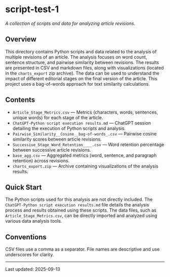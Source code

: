 # script-test-1

*A collection of scripts and data for analyzing article revisions.*

## Overview
This directory contains Python scripts and data related to the analysis of multiple revisions of an article.  The analysis focuses on word count, sentence structure, and pairwise similarity between revisions.  The results are presented in CSV and markdown files, along with visualizations (located in the `charts_export` zip archive). The data can be used to understand the impact of different editorial stages on the final version of the article.  This project uses a bag-of-words approach for text similarity calculations.

## Contents
* `Article_Stage_Metrics.csv` — Metrics (characters, words, sentences, unique words) for each stage of the article.
* `ChatGPT-Python script execution results.md` — ChatGPT session detailing the execution of Python scripts and analysis.
* `Pairwise_Similarity__Cosine__bag-of-words_.csv` — Pairwise cosine similarity scores between article revisions.
* `Successive_Stage_Word_Retention____.csv` — Word retention percentage between successive article revisions.
* `base_agg.csv` — Aggregated metrics (word, sentence, and paragraph retention) across revisions.
* `charts_export.zip` —  Archive containing visualizations of the analysis results.


## Quick Start
The Python scripts used for this analysis are not directly included. The `ChatGPT-Python script execution results.md` file details the analysis process and results obtained using these scripts.  The data files, such as `Article_Stage_Metrics.csv`, can be directly imported and analyzed using various data analysis tools.

## Conventions
CSV files use a comma as a separator.  File names are descriptive and use underscores for clarity.


---
Last updated: 2025-09-13
